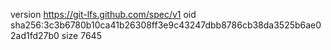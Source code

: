 version https://git-lfs.github.com/spec/v1
oid sha256:3c3b6780b10ca41b26308ff3e9c43247dbb8786cb38da3525b6ae02ad1fd27b0
size 7645
